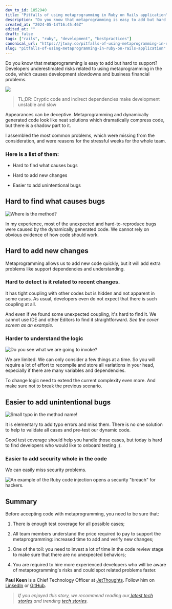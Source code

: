 ```yaml
---
dev_to_id: 1852940
title: "Pitfalls of using metaprogramming in Ruby on Rails application"
description: "Do you know that metaprogramming is easy to add but hard to support? Developers underestimated risks..."
created_at: "2024-05-14T16:45:46Z"
edited_at: ""
draft: false
tags: ["rails", "ruby", "development", "bestpractices"]
canonical_url: "https://jtway.co/pitfalls-of-using-metaprogramming-in-ruby-on-rails-application-966cf0fc9635"
slug: "pitfalls-of-using-metaprogramming-in-ruby-on-rails-application"
---
```

Do you know that metaprogramming is easy to add but hard to support? Developers underestimated risks related to using metaprogramming in the code, which causes development slowdowns and business financial problems.

![](https://cdn-images-1.medium.com/max/4440/1*oj9mktdoDCfoxsM2y2NaXA.png)
>  TL;DR: Cryptic code and indirect dependencies make development unstable and slow

Appearances can be deceptive. Metaprogramming and dynamically generated code look like neat solutions which dramatically compress code, but there is a shadow part to it.

I assembled the most common problems, which were missing from the consideration, and were reasons for the stressful weeks for the whole team.

### Here is a list of them:

* Hard to find what causes bugs

* Hard to add new changes

* Easier to add unintentional bugs

## Hard to find what causes bugs

![Where is the method?](https://cdn-images-1.medium.com/max/7336/1*5nE0Vl65z-6TOh4Nxtq7pg.png)

In my experience, most of the unexpected and hard-to-reproduce bugs were caused by the dynamically generated code. We cannot rely on obvious evidence of how code should work.

## Hard to add new changes

Metaprogramming allows us to add new code quickly, but it will add extra problems like support dependencies and understanding.

### Hard to detect is it related to recent changes.

It has tight coupling with other codes but is hidden and not apparent in some cases. As usual, developers even do not expect that there is such coupling at all.

And even if we found some unexpected coupling, it's hard to find it. We cannot use IDE and other Editors to find it straightforward. *See the cover screen as an example.*

### Harder to understand the logic

![Do you see what we are going to invoke?](https://cdn-images-1.medium.com/max/7472/1*hKq1J1lD95_PpVKYhY03zw.png)

We are limited. We can only consider a few things at a time. So you will require a lot of effort to recompile and store all variations in your head, especially if there are many variables and dependencies.

To change logic need to extend the current complexity even more. And make sure not to break the previous scenario.

## Easier to add unintentional bugs

![Small typo in the method name!](https://cdn-images-1.medium.com/max/2928/1*gmxnyR8d5HGMF7xoGpxQUQ.png)

It is elementary to add typo errors and miss them. There is no one solution to help to validate all cases and pre-test our dynamic code.

Good test coverage should help you handle those cases, but today is hard to find developers who would like to onboard testing ;(.

### Easier to add security whole in the code

We can easily miss security problems.

![An example of the Ruby code injection opens a security "breach" for hackers.](https://cdn-images-1.medium.com/max/5416/1*wtWfmQ_5H_O33UgrZgpEuQ.png)

## Summary

Before accepting code with metaprogramming, you need to be sure that:

 1. There is enough test coverage for all possible cases;

 2. All team members understand the price required to pay to support the metaprogramming: increased time to add and verify new changes;

 3. One of the toil: you need to invest a lot of time in the code review stage to make sure that there are no unexpected behaviors;

 4. You are required to hire more experienced developers who will be aware of metaprogramming's risks and could spot related problems faster.

**Paul Keen** is a Chief Technology Officer at [JetThoughts](https://www.jetthoughts.com/). Follow him on [LinkedIn](https://www.linkedin.com/in/paul-keen/) or [GitHub](https://github.com/pftg).
>  *If you enjoyed this story, we recommend reading our[ latest tech stories](https://jtway.co/latest) and trending [tech stories](https://jtway.co/trending).*
